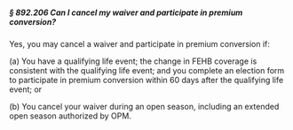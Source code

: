 ##### § 892.206 Can I cancel my waiver and participate in premium conversion? #####

Yes, you may cancel a waiver and participate in premium conversion if:

(a) You have a qualifying life event; the change in FEHB coverage is consistent with the qualifying life event; and you complete an election form to participate in premium conversion within 60 days after the qualifying life event; or

(b) You cancel your waiver during an open season, including an extended open season authorized by OPM.